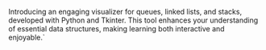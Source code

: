 Introducing an engaging visualizer for queues, linked lists, and stacks, developed with Python and Tkinter. This tool enhances your understanding of essential data structures, making learning both interactive and enjoyable.`
